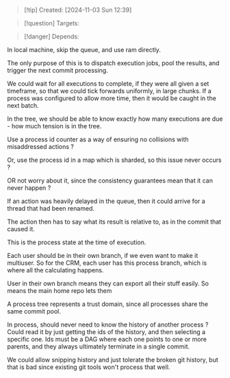 
>[!tip] Created: [2024-11-03 Sun 12:39]

>[!question] Targets: 

>[!danger] Depends: 

In local machine, skip the queue, and use ram directly.

The only purpose of this is to dispatch execution jobs, pool the results, and trigger the next commit processing.

We could wait for all executions to complete, if they were all given a set timeframe, so that we could tick forwards uniformly, in large chunks.  If a process was configured to allow more time, then it would be caught in the next batch.

In the tree, we should be able to know exactly how many executions are due - how much tension is in the tree.

Use a process id counter as a way of ensuring no collisions with misaddressed actions ?

Or, use the process id in a map which is sharded, so this issue never occurs ?

OR not worry about it, since the consistency guarantees mean that it can never happen ?

If an action was heavily delayed in the queue, then it could arrive for a thread that had been renamed.

The action then has to say what its result is relative to, as in the commit that caused it.

This is the process state at the time of execution.  

Each user should be in their own branch, if we even want to make it multiuser.
So for the CRM, each user has this process branch, which is where all the calculating happens.

User in their own branch means they can export all their stuff easily.
So means the main home repo lets them 

A process tree represents a trust domain, since all processes share the same commit pool.

In process, should never need to know the history of another process ?
Could read it by just getting the ids of the history, and then selecting a specific one.
Ids must be a DAG where each one points to one or more parents, and they always ultimately terminate in a single commit.

We could allow snipping history and just tolerate the broken git history, but that is bad since existing git tools won't process that well.